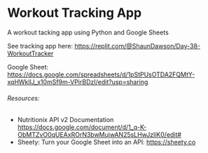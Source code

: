 # Workout Tracking App
 A workout tacking app using Python and Google Sheets

See tracking app here: 
https://replit.com/@ShaunDawson/Day-38-WorkoutTracker

Google Sheet: 
https://docs.google.com/spreadsheets/d/1pStPUsOTDA2FQMtY-xqHWkllJ_x10mSf9m-VPirBDzI/edit?usp=sharing


###### Resources: 
- Nutritionix API v2 Documentation 
https://docs.google.com/document/d/1_q-K-ObMTZvO0qUEAxROrN3bwMujwAN25sLHwJzliK0/edit#
- Sheety: Turn your Google Sheet into an API:
https://sheety.co
